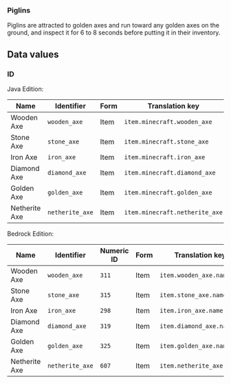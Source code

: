### Piglins
Piglins are attracted to golden axes and run toward any golden axes on the ground, and inspect it for 6 to 8 seconds before putting it in their inventory.

## Data values
### ID
Java Edition:

| Name          | Identifier      | Form | Translation key                |
|---------------|-----------------|------|--------------------------------|
| Wooden Axe    | `wooden_axe`    | Item | `item.minecraft.wooden_axe`    |
| Stone Axe     | `stone_axe`     | Item | `item.minecraft.stone_axe`     |
| Iron Axe      | `iron_axe`      | Item | `item.minecraft.iron_axe`      |
| Diamond Axe   | `diamond_axe`   | Item | `item.minecraft.diamond_axe`   |
| Golden Axe    | `golden_axe`    | Item | `item.minecraft.golden_axe`    |
| Netherite Axe | `netherite_axe` | Item | `item.minecraft.netherite_axe` |

Bedrock Edition:

| Name          | Identifier      | Numeric ID | Form | Translation key           |
|---------------|-----------------|------------|------|---------------------------|
| Wooden Axe    | `wooden_axe`    | `311`      | Item | `item.wooden_axe.name`    |
| Stone Axe     | `stone_axe`     | `315`      | Item | `item.stone_axe.name`     |
| Iron Axe      | `iron_axe`      | `298`      | Item | `item.iron_axe.name`      |
| Diamond Axe   | `diamond_axe`   | `319`      | Item | `item.diamond_axe.name`   |
| Golden Axe    | `golden_axe`    | `325`      | Item | `item.golden_axe.name`    |
| Netherite Axe | `netherite_axe` | `607`      | Item | `item.netherite_axe.name` |


